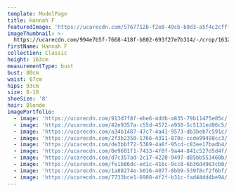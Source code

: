 ```yaml
---
template: ModelPage
title: Hannah F
featuredImage: 'https://ucarecdn.com/5767712b-f2e8-49cb-b9d3-a5f4c2cfff68/'
imageThumbnail: >-
  https://ucarecdn.com/994e7b5f-7668-418f-b802-693f27e7b314/-/crop/1632x1793/0,0/-/preview/
firstName: Hannah F
collection: Classic
height: 163cm
measurementType: bust
bust: 80cm
waist: 67cm
hips: 93cm
size: 8-10
shoeSize: '8'
hair: Blonde
imagePortfolio:
  - image: 'https://ucarecdn.com/913d7f8f-ebe6-4ddb-a835-79b11475e05c/'
  - image: 'https://ucarecdn.com/42e9357a-c55d-4572-a958-5c5131ed06c5/'
  - image: 'https://ucarecdn.com/a34b1487-47c7-4a41-9573-db3beb7c591c/'
  - image: 'https://ucarecdn.com/2f3b2350-1766-4311-870c-ccde99498cc3/'
  - image: 'https://ucarecdn.com/de3bbf72-5369-4a8f-95cd-c83ee17badb4/'
  - image: 'https://ucarecdn.com/0e9601f1-7433-4f0f-9a44-841c527d5d4f/'
  - image: 'https://ucarecdn.com/d7c357ad-2c17-4228-9497-d85bb553460b/'
  - image: 'https://ucarecdn.com/fe1b86dc-ed1c-416c-9cc8-6b36d4983cb0/'
  - image: 'https://ucarecdn.com/1a88274e-b016-4077-8bb9-539f8cf2f6bf/'
  - image: 'https://ucarecdn.com/7733bce1-6908-4f2f-b31c-fad44dd4be94/'
---
```


